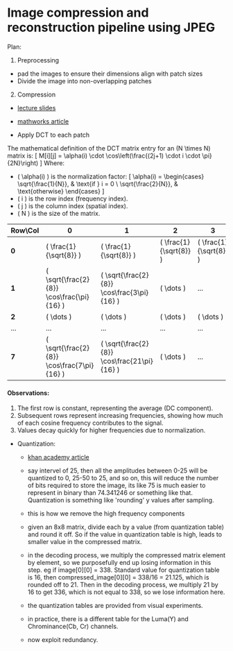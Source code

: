 # Image compression and reconstruction pipeline using JPEG


Plan:

1. Preprocessing

- pad the images to ensure their dimensions align with patch sizes
- Divide the image into non-overlapping patches
2. Compression

- [lecture slides](https://www.commsp.ee.ic.ac.uk/~tania/teaching/DIP%202014/DCT%20other.pdf)
- [mathworks article](https://in.mathworks.com/help/images/discrete-cosine-transform.html?utm_source=chatgpt.com)

- Apply DCT to each patch



The mathematical definition of the DCT matrix entry for an \(N \times N\) matrix is:
\[
M[i][j] = \alpha(i) \cdot \cos\left(\frac{(2j+1) \cdot i \cdot \pi}{2N}\right)
\]
Where:
- \( \alpha(i) \) is the normalization factor:
  \[
  \alpha(i) =
  \begin{cases}
  \sqrt{\frac{1}{N}}, & \text{if } i = 0 \\
  \sqrt{\frac{2}{N}}, & \text{otherwise}
  \end{cases}
  \]
- \( i \) is the row index (frequency index).
- \( j \) is the column index (spatial index).
- \( N \) is the size of the matrix.



| Row\Col | 0          | 1          | 2          | 3          | 4          | 5          | 6          | 7          |
|---------|------------|------------|------------|------------|------------|------------|------------|------------|
| **0**   | \( \frac{1}{\sqrt{8}} \) | \( \frac{1}{\sqrt{8}} \) | \( \frac{1}{\sqrt{8}} \) | \( \frac{1}{\sqrt{8}} \) | \( \frac{1}{\sqrt{8}} \) | \( \frac{1}{\sqrt{8}} \) | \( \frac{1}{\sqrt{8}} \) | \( \frac{1}{\sqrt{8}} \) |
| **1**   | \( \sqrt{\frac{2}{8}} \cos\frac{\pi}{16} \) | \( \sqrt{\frac{2}{8}} \cos\frac{3\pi}{16} \) | \( \dots \) | ... | ... | ... | ... | ... |
| **2**   | \( \dots \) | \( \dots \) | \( \dots \) | \( \dots \) | \( \dots \) | \( \dots \) | \( \dots \) | \( \dots \) |
| ...     | ... | ... | ... | ... | ... | ... | ... | ... |
| **7**   | \( \sqrt{\frac{2}{8}} \cos\frac{7\pi}{16} \) | \( \sqrt{\frac{2}{8}} \cos\frac{21\pi}{16} \) | \( \dots \) | ... | ... | ... | ... | ... |

#### Observations:
1. The first row is constant, representing the average (DC component).
2. Subsequent rows represent increasing frequencies, showing how much of each cosine frequency contributes to the signal.
3. Values decay quickly for higher frequencies due to normalization.


- Quantization:

    - [khan academy article](https://www.khanacademy.org/computing/ap-computer-science-principles/x2d2f703b37b450a3:digital-information/x2d2f703b37b450a3:from-analog-to-digital-data/a/converting-analog-data-to-binary)

    - say intervel of 25, then all the amplitudes between 0-25 will be quantized to 0, 25-50 to 25, and so on, this will reduce the number of bits required to store the image, its like 75 is much easier to represent in binary than 74.341246 or something like that. Quantization is something like 'rounding' y values after sampling. 

    - this is how we remove the high frequency components
    - given an 8x8 matrix, divide each by a value (from quantization table) and round it off. So if the value in quantization table is high, leads to smaller value in the compressed matrix. 
    - in the decoding process, we multiply the compressed matrix element by element, so we purposefully end up losing information in this step. 
    eg if image[0][0] = 338. Standard value for quantization table is 16, then compressed_image[0][0] = 338/16 = 21.125, which is rounded off to 21. Then in the decoding process, we multiply 21 by 16 to get 336, which is not equal to 338, so we lose information here.
    - the quantization tables are provided from visual experiments.
    - in practice, there is a different table for the Luma(Y) and Chrominance(Cb, Cr) channels.
    - now exploit redundancy.